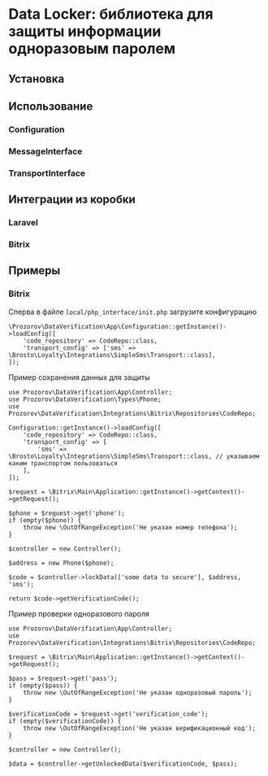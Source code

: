 # Data Locker: библиотека для защиты информации одноразовым паролем


## Установка


## Использование

### Configuration

### MessageInterface

### TransportInterface


## Интеграции из коробки

### Laravel

### Bitrix


## Примеры

### Bitrix
Сперва в файле `local/php_interface/init.php` загрузите конфигурацию
```
\Prozorov\DataVerification\App\Configuration::getInstance()->loadConfig([
    'code_repository' => CodeRepo::class,
    'transport_config' => ['sms' => \Brosto\Loyalty\Integrations\SimpleSms\Transport::class],
]);
```

Пример сохранения данных для защиты
```
use Prozorov\DataVerification\App\Controller;
use Prozorov\DataVerification\Types\Phone;
use Prozorov\DataVerification\Integrations\Bitrix\Repositories\CodeRepo;

Configuration::getInstance()->loadConfig([
    'code_repository' => CodeRepo::class,
    'transport_config' => [
        'sms' => \Brosto\Loyalty\Integrations\SimpleSms\Transport::class, // указываем каким транспортом пользоваться
    ],
]);

$request = \Bitrix\Main\Application::getInstance()->getContext()->getRequest();

$phone = $request->get('phone');
if (empty($phone)) {
    throw new \OutOfRangeException('Не указан номер телефона');
}

$controller = new Controller();

$address = new Phone($phone);

$code = $controller->lockData(['some data to secure'], $address, 'sms');

return $code->getVerificationCode();

```

Пример проверки одноразового пароля
```
use Prozorov\DataVerification\App\Controller;
use Prozorov\DataVerification\Integrations\Bitrix\Repositories\CodeRepo;

$request = \Bitrix\Main\Application::getInstance()->getContext()->getRequest();

$pass = $request->get('pass');
if (empty($pass)) {
    throw new \OutOfRangeException('Не указан одноразовый пароль');
}

$verificationCode = $request->get('verification_code');
if (empty($verificationCode)) {
    throw new \OutOfRangeException('Не указан верификационный код');
}

$controller = new Controller();

$data = $controller->getUnlockedData($verificationCode, $pass);

```
